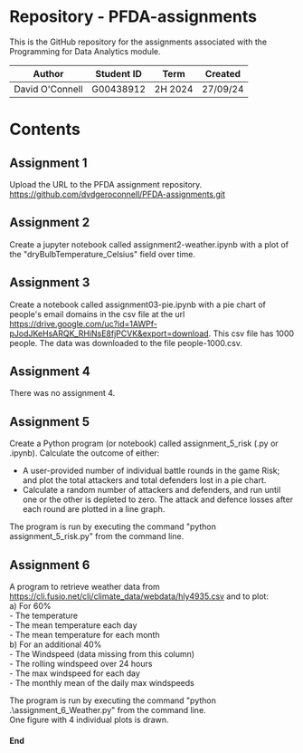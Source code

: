 # Repository - PFDA-assignments
This is the GitHub repository for the assignments associated with the Programming for Data Analytics module.  
 
| Author  | Student ID  | Term  | Created  |  
|----------|---------|---------|---------|  
| David O'Connell  | G00438912  | 2H 2024  |  27/09/24  |  

# Contents  

## Assignment 1  
Upload the URL to the PFDA assignment repository.  
https://github.com/dvdgeroconnell/PFDA-assignments.git

## Assignment 2  
Create a jupyter notebook called assignment2-weather.ipynb with a plot of the "dryBulbTemperature_Celsius" field over time.  

## Assignment 3  
Create a notebook called assignment03-pie.ipynb with a pie chart of people's email domains in the csv file at the url https://drive.google.com/uc?id=1AWPf-pJodJKeHsARQK_RHiNsE8fjPCVK&export=download. This csv file has 1000 people. The data was downloaded to the file people-1000.csv.  

## Assignment 4  
There was no assignment 4.  

## Assignment 5  
Create a Python program (or notebook) called assignment_5_risk (.py or .ipynb). Calculate the outcome of either:
- A user-provided number of individual battle rounds in the game Risk; and plot the total attackers and total defenders lost in a pie chart.  
- Calculate a random number of attackers and defenders, and run until one or the other is depleted to zero. The attack and defence losses after each round are plotted in a line graph.  
  
The program is run by executing the command "python assignment_5_risk.py" from the command line.  

## Assignment 6
A program to retrieve weather data from https://cli.fusio.net/cli/climate_data/webdata/hly4935.csv and to plot:  
  a) For 60%  
     - The temperature  
     - The mean temperature each day  
     - The mean temperature for each month  
  b) For an additional 40%  
     - The Windspeed (data missing from this column)  
     - The rolling windspeed over 24 hours  
     - The max windspeed for each day  
     - The monthly mean of the daily max windspeeds  
   
The program is run by executing the command "python .\assignment_6_Weather.py" from the command line.  
One figure with 4 individual plots is drawn.  

#### End